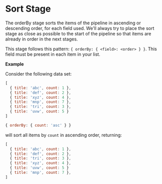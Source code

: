 # Sort Stage

The orderBy stage sorts the items of the pipeline in ascending or descending order, for each field used. We'll always try to place the sort stage as close as possible to the start of the pipeline so that items are already in order in the next stages.

This stage follows this pattern: `{ orderBy: { <field>: <order> } }`. This field must be present in each item in your list.

**Example**

Consider the following data set:

```js
[
  { title: 'abc', count: 1 },
  { title: 'def', count: 2 },
  { title: 'xyz', count: 4 },
  { title: 'mnp', count: 7 },
  { title: 'tri', count: 3 },
  { title: 'uvw', count: 5 }
]
```

```js
{ orderBy: { count: 'asc' } }
```

will sort all items by `count` in ascending order, returning:

```js
[
  { title: 'abc', count: 1 },
  { title: 'def', count: 2 },
  { title: 'tri', count: 3 },
  { title: 'xyz', count: 4 },
  { title: 'uvw', count: 5 }
  { title: 'mnp', count: 7 },
]
```
